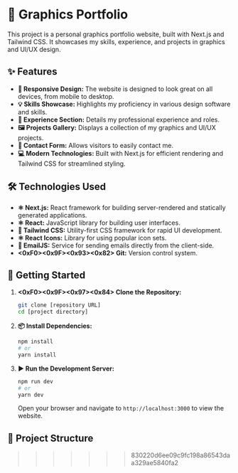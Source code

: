
# 🎨 Graphics Portfolio 

This project is a personal graphics portfolio website, built with Next.js and Tailwind CSS. It showcases my skills, experience, and projects in graphics and UI/UX design.

## ✨ Features

* **📱 Responsive Design:** The website is designed to look great on all devices, from mobile to desktop.
* **💡 Skills Showcase:** Highlights my proficiency in various design software and skills.
* **💼 Experience Section:** Details my professional experience and roles.
* **🖼️ Projects Gallery:** Displays a collection of my graphics and UI/UX projects.
* **📧 Contact Form:** Allows visitors to easily contact me.
* **💻 Modern Technologies:** Built with Next.js for efficient rendering and Tailwind CSS for streamlined styling.

## 🛠️ Technologies Used

* **⚛️ Next.js:** React framework for building server-rendered and statically generated applications.
* **⚛️ React:** JavaScript library for building user interfaces.
* **💨 Tailwind CSS:** Utility-first CSS framework for rapid UI development.
* **⚛️ React Icons:** Library for using popular icon sets.
* **📧 EmailJS:** Service for sending emails directly from the client-side.
* **<0xF0><0x9F><0x93><0x82> Git:** Version control system.

## 🚀 Getting Started

1.  **<0xF0><0x9F><0x97><0x84> Clone the Repository:**

    ```bash
    git clone [repository URL]
    cd [project directory]
    ```

2.  **📦 Install Dependencies:**

    ```bash
    npm install
    # or
    yarn install
    ```

3.  **▶️ Run the Development Server:**

    ```bash
    npm run dev
    # or
    yarn dev
    ```

    Open your browser and navigate to `http://localhost:3000` to view the website.

## 📂 Project Structure
>>>>>>> 830220d6ee09c9fc198a86543daa329ae5840fa2
